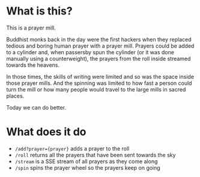 # What is this?
This is a prayer mill. 

Buddhist monks back in the day were the first hackers when they replaced
tedious and boring human prayer with a prayer mill. Prayers could be added to a cylinder and,
when passersby spun the cylinder (or it was done manually using a counterweight), the prayers 
from the roll inside streamed towards the heavens. 

In those times, the skills of writing were limited and so was the space inside those prayer mills. 
And the spinning was limited to how fast a person could turn the mill or how many people would travel
to the large mills in sacred places. 

Today we can do better.
 
 # What does it do
  * `/add?prayer={prayer}` adds a prayer to the roll
  * `/roll` returns all the prayers that have been sent towards the sky
  * `/stream` is a SSE stream of all prayers as they come along
  * `/spin` spins the prayer wheel so the prayers keep on going
  